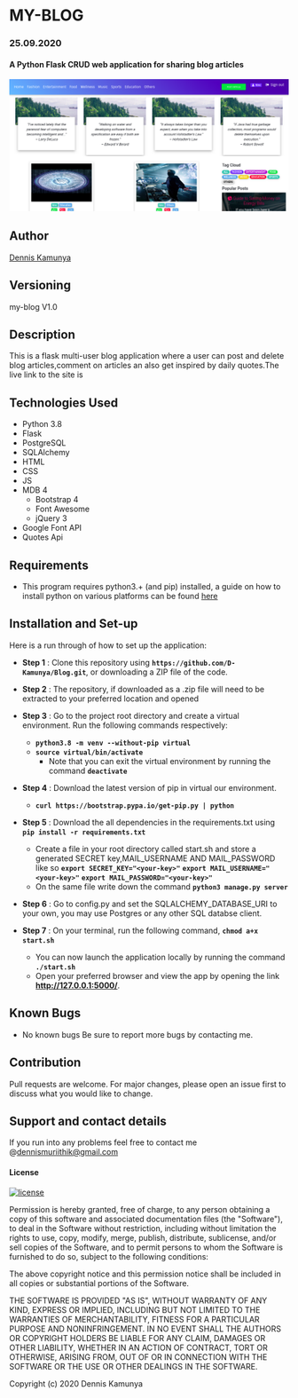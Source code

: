 # MY-BLOG
### 25.09.2020
####  A Python Flask CRUD web application for sharing blog articles

![alt text](app.png)

## Author
[Dennis Kamunya](https://github.com/D-Kamunya)

## Versioning
my-blog V1.0

## Description
This is a flask multi-user blog application where a user can post and delete blog articles,comment on articles an also get inspired by daily quotes.The live link to the site is


## Technologies Used
* Python 3.8
* Flask 
* PostgreSQL
* SQLAlchemy
* HTML  
* CSS
* JS
* MDB 4
    * Bootstrap 4
    * Font Awesome 
    * jQuery 3
* Google Font API
* Quotes Api

## Requirements
* This program requires python3.+ (and pip) installed, a guide on how to install python on various platforms can be found [here](https://www.python.org/)


## Installation and Set-up
Here is a run through of how to set up the application:
* **Step 1** : Clone this repository using **`https://github.com/D-Kamunya/Blog.git`**, or downloading a ZIP file of the code.
* **Step 2** : The repository, if downloaded as a .zip file will need to be extracted to your preferred location and opened
* **Step 3** : Go to the project root directory and  create a virtual environment. Run the following commands respectively:
    * **`python3.8 -m venv --without-pip virtual`**
    * **`source virtual/bin/activate`**
        * Note that you can exit the virtual environment by running the command **`deactivate`**
* **Step 4** :  Download the latest version of pip in virtual our environment.   
    * **`curl https://bootstrap.pypa.io/get-pip.py | python`**  

* **Step 5** : Download the all dependencies in the requirements.txt using **`pip install -r requirements.txt`**
    * Create a file in your root directory called start.sh and store a generated SECRET key,MAIL_USERNAME AND MAIL_PASSWORD like so **`export SECRET_KEY="<your-key>"`**
    **`export MAIL_USERNAME="<your-key>"`**
    **`export MAIL_PASSWORD="<your-key>"`**
    * On the same file write down the command **`python3 manage.py server`** 
* **Step 6** : Go to config.py and set the SQLALCHEMY_DATABASE_URI to your own, you may use Postgres or any other SQL databse client.    
* **Step 7** : On your terminal, run the following command, **`chmod a+x start.sh`**
    * You can now launch the application locally by running the command **`./start.sh`** 
    * Open your preferred browser and view the app by opening the link **http://127.0.0.1:5000/**.

## Known Bugs
* No known bugs
Be sure to report more bugs by contacting me.

## Contribution
Pull requests are welcome. For major changes, please open an issue first to discuss what you would like to change.
## Support and contact details
If you run into any problems feel free to contact me @dennismuriithik@gmail.com

#### License
[![license](https://img.shields.io/github/license/DAVFoundation/captain-n3m0.svg?style=flat-square)](https://github.com/DAVFoundation/captain-n3m0/blob/master/LICENSE)

Permission is hereby granted, free of charge, to any person obtaining a copy of this software and associated documentation files (the "Software"), to deal in the Software without restriction, including without limitation the rights to use, copy, modify, merge, publish, distribute, sublicense, and/or sell copies of the Software, and to permit persons to whom the Software is furnished to do so, subject to the following conditions:

The above copyright notice and this permission notice shall be included in all copies or substantial portions of the Software.

THE SOFTWARE IS PROVIDED "AS IS", WITHOUT WARRANTY OF ANY KIND, EXPRESS OR IMPLIED, INCLUDING BUT NOT LIMITED TO THE WARRANTIES OF MERCHANTABILITY, FITNESS FOR A PARTICULAR PURPOSE AND NONINFRINGEMENT. IN NO EVENT SHALL THE AUTHORS OR COPYRIGHT HOLDERS BE LIABLE FOR ANY CLAIM, DAMAGES OR OTHER LIABILITY, WHETHER IN AN ACTION OF CONTRACT, TORT OR OTHERWISE, ARISING FROM, OUT OF OR IN CONNECTION WITH THE SOFTWARE OR THE USE OR OTHER DEALINGS IN THE SOFTWARE.

Copyright (c) 2020 Dennis Kamunya
